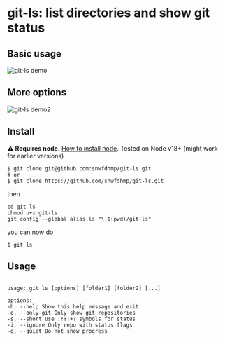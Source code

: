 # git-ls: list directories and show git status

## Basic usage

![git-ls demo](https://i.imgur.com/672nita.png)

## More options

![git-ls demo2](https://i.imgur.com/PJLFUGO.png)

## Install

**⚠️ Requires node.** [How to install node](https://docs.npmjs.com/downloading-and-installing-node-js-and-npm). Tested on Node v18+ (might work for earlier versions)

```
$ git clone git@github.com:snwfdhmp/git-ls.git
# or
$ git clone https://github.com/snwfdhmp/git-ls.git
```

then

```
cd git-ls
chmod u+x git-ls
git config --global alias.ls "\!$(pwd)/git-ls"
```

you can now do

```
$ git ls
```

## Usage

```

usage: git ls [options] [folder1] [folder2] [...]

options:
-h, --help Show this help message and exit
-o, --only-git Only show git repositories
-s, --short Use ⇣⇡↕!+? symbols for status
-i, --ignore Only repo with status flags
-q, --quiet Do not show progress

```

```

```
